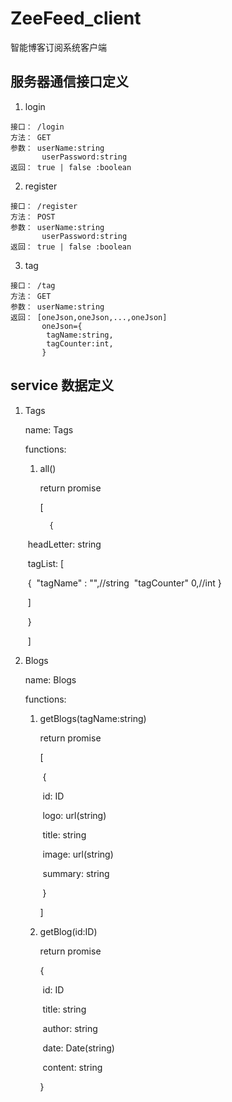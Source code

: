 # ZeeFeed_client
智能博客订阅系统客户端

## 服务器通信接口定义

1. login
```
接口： /login
方法： GET
参数： userName:string
       userPassword:string
返回： true | false :boolean
```
2. register
```
接口： /register
方法： POST
参数： userName:string
       userPassword:string
返回： true | false :boolean
```
3. tag
```
接口： /tag
方法： GET
参数： userName:string
返回： [oneJson,oneJson,...,oneJson]
       oneJson={
        tagName:string,
        tagCounter:int,
       }
```

## service 数据定义

1. Tags

   name: Tags

   functions:

   1. all()

      return promise

      [

    		{

   ​		headLetter: string

   ​		 tagList: [

   ​			{
   ​			"tagName" : "",//string
   ​			"tagCounter" 0,//int
      			}

   ​			]

   ​		}

   ​	]

2. Blogs

   name: Blogs

   functions:

   1. getBlogs(tagName:string)

      return promise

      [

      ​	{

      ​		id: ID

      ​		logo: url(string)

      ​		title: string

      ​		image: url(string)

      ​		summary: string

      ​	}

      ]

   2. getBlog(id:ID)

      return promise

      {

      ​	id: ID

      ​	title: string

      ​	author: string

      ​	date: Date(string)

      ​	content: string

      }
